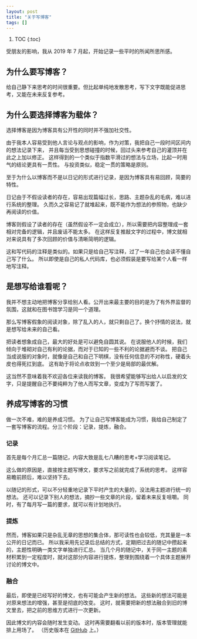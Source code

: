 ```yaml
---
layout: post
title: "关于写博客"
tags: []
---
```


1. TOC
{:toc}

受朋友的影响，我从 2019 年 7 月起，开始记录一些平时的所闻所思所感。

## 为什么要写博客？

给自己静下来思考的时间很重要。但比起单纯地发散思考，写下文字既能促进思考，又能在未来反复参考。

## 为什么要选择博客为载体？

选择博客是因为博客具有公开性的同时并不强加社交性。

由于我本人容易受到他人言论与观点的影响，作为对策，我把自己一段时间区间内的想法记录下来，
并且每当受到思想碰撞的时候，回过头来参考自己的灌顶并在此之上加以修正。
这样得到的一个类似于指数平滑过的想法与立场，比起一时用气的结论更具有一贯性。
与投资类似，稳定一贯的策略是原则。

至于为什么以博客而不是以日记的形式进行记录，是因为博客具有易回顾，简要的特性。

日记由于不假设读者的存在，容易出现篇幅过长，思路、主题杂乱的毛病，难以进行系统的整理。
久而久之容易记了就堆起来，既不能作为想法的参照物，也缺少再阅读的价值。

博客则假设了读者的存在（虽然假设不一定会成立），所以需要把内容整理成一套相对完备的逻辑，并且废话不能太多。
在这样反复推敲文字的过程中，博文就相对来说具有了多次回顾的价值与清晰简明的逻辑。

这和写代码的注释是类似的。如果只是给自己写注释，过了一年自己也会读不懂自己写了什么。
所以即使是自己的私人代码库，也必须假装是要写给某个人看一样地写注释。

## 是想写给谁看呢？

我并不想主动地把博客分享给别人看。公开出来最主要的目的是为了有外界监督的氛围，这就和在图书馆学习是同一个道理。

那么写博客假象的阅读对象，除了乱入的人，就只剩自己了。换个抒情的说法，就是想写给未来的自己看。

把读者想象成自己，最大的好处是可以避免自圆其说。
在说服他人的时候，我们倾向于堆砌对自己有利的论据，而对于已知的一些不利的论据避而不谈。
把自己当成说服的对象时，就像是自己和自己下明棋，没有任何信息的不对称性，硬着头皮也得死扛到底。
这有助于将论点收敛到一个至少是局部的最优解。

这当然不意味着我不欢迎各位来读我的博客。
我很希望能够写出给人以启发的文字，只是提醒自己不要纯粹为了他人而写文章，变成为了写而写罢了。

## 养成写博客的习惯

做一次不难，难的是养成习惯。
为了让自己写博客能成为习惯，我给自己制定了一套写博客的流程。分三个阶段：记录，提炼，融合。

### 记录

首先是每个月汇总一篇随记，内容大致是乱七八糟的思考+学习阅读笔记。

这么做的原因是，直接按主题写博文，要求写之前就完成了系统的思考。
这样容易瞻前顾后，难以坚持下去。

以随记的形式，可以不分轻重地记录下平时产生的大量的，没法用主题进行统一的想法。
还可以记录下别人的想法，摘抄一些文章的片段，留着未来反复咀嚼。
同时，有了每月写一篇的要求，就可以有计划地执行。

### 提炼

然而，博客如果只是杂乱无章的思想的集合体，那可读性也会较低，充其量是一本公开的日记而已。
所以我采用先记录后总结的方式，定期把过去的随记中攒起来的，主题性明确一类文字单独进行汇总。
当几个月的随记中，关于同一主题的素材积累到一定程度时，就对这部分内容进行提炼，整理到围绕着一个具体主题展开讨论的博文中。

### 融合

最后，即使是已经写好的博文，也有可能会产生新的想法。
这些新的想法可能是对原来想法的增强，甚至是彻底的改变。
这时，就需要把新的想法融合到旧的博文里去，把之前的思维方式进行一次更新。

因此博文的内容会随时发生变动。
这时再需要翻看以前的版本时，版本管理就能排上用场了。
（历史版本在 [GitHub](https://github.com/hanezu/hanezu.github.io) 上。）
